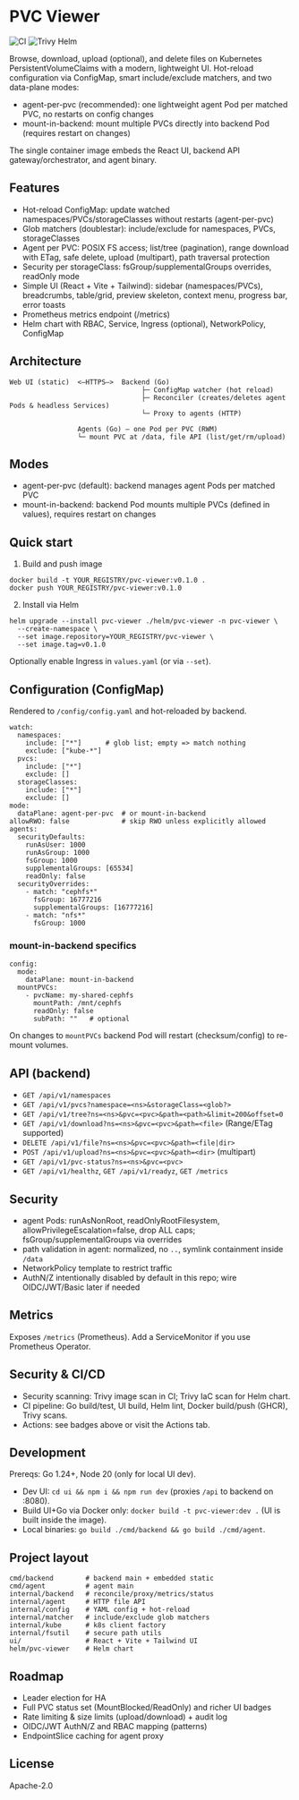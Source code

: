 # PVC Viewer

![CI](https://github.com/ValeriiKretinin/kubernetes-pvc-viewer/actions/workflows/ci.yml/badge.svg)
![Trivy Helm](https://github.com/ValeriiKretinin/kubernetes-pvc-viewer/actions/workflows/trivy-helm.yml/badge.svg)

Browse, download, upload (optional), and delete files on Kubernetes PersistentVolumeClaims with a modern, lightweight UI. Hot-reload configuration via ConfigMap, smart include/exclude matchers, and two data-plane modes:

- agent-per-pvc (recommended): one lightweight agent Pod per matched PVC, no restarts on config changes
- mount-in-backend: mount multiple PVCs directly into backend Pod (requires restart on changes)

The single container image embeds the React UI, backend API gateway/orchestrator, and agent binary.

## Features

- Hot-reload ConfigMap: update watched namespaces/PVCs/storageClasses without restarts (agent-per-pvc)
- Glob matchers (doublestar): include/exclude for namespaces, PVCs, storageClasses
- Agent per PVC: POSIX FS access; list/tree (pagination), range download with ETag, safe delete, upload (multipart), path traversal protection
- Security per storageClass: fsGroup/supplementalGroups overrides, readOnly mode
- Simple UI (React + Vite + Tailwind): sidebar (namespaces/PVCs), breadcrumbs, table/grid, preview skeleton, context menu, progress bar, error toasts
- Prometheus metrics endpoint (/metrics)
- Helm chart with RBAC, Service, Ingress (optional), NetworkPolicy, ConfigMap

## Architecture

```
Web UI (static)  <—HTTPS—>  Backend (Go)
                                 ├─ ConfigMap watcher (hot reload)
                                 ├─ Reconciler (creates/deletes agent Pods & headless Services)
                                 └─ Proxy to agents (HTTP)

                 Agents (Go) — one Pod per PVC (RWM)
                 └─ mount PVC at /data, file API (list/get/rm/upload)
```

## Modes

- agent-per-pvc (default): backend manages agent Pods per matched PVC
- mount-in-backend: backend Pod mounts multiple PVCs (defined in values), requires restart on changes

## Quick start

1) Build and push image

```
docker build -t YOUR_REGISTRY/pvc-viewer:v0.1.0 .
docker push YOUR_REGISTRY/pvc-viewer:v0.1.0
```

2) Install via Helm

```
helm upgrade --install pvc-viewer ./helm/pvc-viewer -n pvc-viewer \
  --create-namespace \
  --set image.repository=YOUR_REGISTRY/pvc-viewer \
  --set image.tag=v0.1.0
```

Optionally enable Ingress in `values.yaml` (or via `--set`).

## Configuration (ConfigMap)

Rendered to `/config/config.yaml` and hot-reloaded by backend.

```
watch:
  namespaces:
    include: ["*"]      # glob list; empty => match nothing
    exclude: ["kube-*"]
  pvcs:
    include: ["*"]
    exclude: []
  storageClasses:
    include: ["*"]
    exclude: []
mode:
  dataPlane: agent-per-pvc  # or mount-in-backend
allowRWO: false             # skip RWO unless explicitly allowed
agents:
  securityDefaults:
    runAsUser: 1000
    runAsGroup: 1000
    fsGroup: 1000
    supplementalGroups: [65534]
    readOnly: false
  securityOverrides:
    - match: "cephfs*"
      fsGroup: 16777216
      supplementalGroups: [16777216]
    - match: "nfs*"
      fsGroup: 1000
```

### mount-in-backend specifics

```
config:
  mode:
    dataPlane: mount-in-backend
  mountPVCs:
    - pvcName: my-shared-cephfs
      mountPath: /mnt/cephfs
      readOnly: false
      subPath: ""   # optional
```

On changes to `mountPVCs` backend Pod will restart (checksum/config) to re-mount volumes.

## API (backend)

- `GET /api/v1/namespaces`
- `GET /api/v1/pvcs?namespace=<ns>&storageClass=<glob?>`
- `GET /api/v1/tree?ns=<ns>&pvc=<pvc>&path=<path>&limit=200&offset=0`
- `GET /api/v1/download?ns=<ns>&pvc=<pvc>&path=<file>` (Range/ETag supported)
- `DELETE /api/v1/file?ns=<ns>&pvc=<pvc>&path=<file|dir>`
- `POST /api/v1/upload?ns=<ns>&pvc=<pvc>&path=<dir>` (multipart)
- `GET /api/v1/pvc-status?ns=<ns>&pvc=<pvc>`
- `GET /api/v1/healthz`, `GET /api/v1/readyz`, `GET /metrics`

## Security

- agent Pods: runAsNonRoot, readOnlyRootFilesystem, allowPrivilegeEscalation=false, drop ALL caps; fsGroup/supplementalGroups via overrides
- path validation in agent: normalized, no `..`, symlink containment inside `/data`
- NetworkPolicy template to restrict traffic
- AuthN/Z intentionally disabled by default in this repo; wire OIDC/JWT/Basic later if needed

## Metrics

Exposes `/metrics` (Prometheus). Add a ServiceMonitor if you use Prometheus Operator.

## Security & CI/CD

- Security scanning: Trivy image scan in CI; Trivy IaC scan for Helm chart.
- CI pipeline: Go build/test, UI build, Helm lint, Docker build/push (GHCR), Trivy scans.
- Actions: see badges above or visit the Actions tab.

## Development

Prereqs: Go 1.24+, Node 20 (only for local UI dev).

- Dev UI: `cd ui && npm i && npm run dev` (proxies `/api` to backend on :8080).
- Build UI+Go via Docker only: `docker build -t pvc-viewer:dev .` (UI is built inside the image).
- Local binaries: `go build ./cmd/backend && go build ./cmd/agent`.

## Project layout

```
cmd/backend        # backend main + embedded static
cmd/agent          # agent main
internal/backend   # reconcile/proxy/metrics/status
internal/agent     # HTTP file API
internal/config    # YAML config + hot-reload
internal/matcher   # include/exclude glob matchers
internal/kube      # k8s client factory
internal/fsutil    # secure path utils
ui/                # React + Vite + Tailwind UI
helm/pvc-viewer    # Helm chart
```

## Roadmap

- Leader election for HA
- Full PVC status set (MountBlocked/ReadOnly) and richer UI badges
- Rate limiting & size limits (upload/download) + audit log
- OIDC/JWT AuthN/Z and RBAC mapping (patterns)
- EndpointSlice caching for agent proxy

## License

Apache-2.0